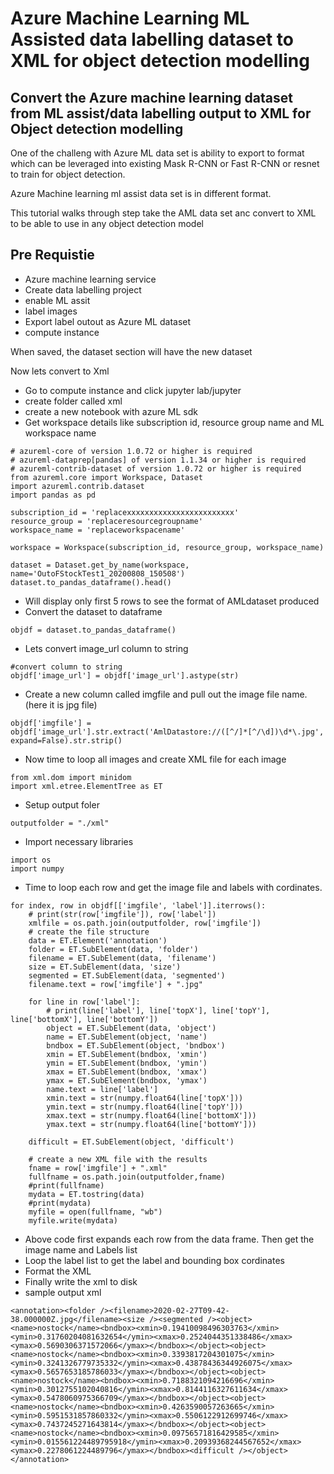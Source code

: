 # Azure Machine Learning ML Assisted data labelling dataset to XML for object detection modelling

## Convert the Azure machine learning dataset from ML assist/data labelling output to XML for Object detection modelling

One of the challeng with Azure ML data set is ability to export to format which can be leveraged into existing Mask R-CNN or Fast R-CNN or resnet to train for object detection.

Azure Machine learning ml assist data set is in different format.

This tutorial walks through step take the AML data set anc convert to XML to be able to use in any object detection model

## Pre Requistie

- Azure machine learning service
- Create data labelling project
- enable ML assit 
- label images
- Export label outout as Azure ML dataset
- compute instance

When saved, the dataset section will have the new dataset

Now lets convert to Xml

- Go to compute instance and click jupyter lab/jupyter
- create folder called xml
- create a new notebook with azure ML sdk
- Get workspace details like subscription id, resource group name and ML workspace name

```
# azureml-core of version 1.0.72 or higher is required
# azureml-dataprep[pandas] of version 1.1.34 or higher is required
# azureml-contrib-dataset of version 1.0.72 or higher is required
from azureml.core import Workspace, Dataset
import azureml.contrib.dataset
import pandas as pd

subscription_id = 'replacexxxxxxxxxxxxxxxxxxxxxxxx'
resource_group = 'replaceresourcegroupname'
workspace_name = 'replaceworkspacename'

workspace = Workspace(subscription_id, resource_group, workspace_name)

dataset = Dataset.get_by_name(workspace, name='OutoFStockTest1_20200808_150508')
dataset.to_pandas_dataframe().head()
```

- Will display only first 5 rows to see the format of AMLdataset produced
- Convert the dataset to dataframe

```
objdf = dataset.to_pandas_dataframe()
```

- Lets convert image_url column to string

```
#convert column to string
objdf['image_url'] = objdf['image_url'].astype(str)
```

- Create a new column called imgfile and pull out the image file name. (here it is jpg file)

```
objdf['imgfile'] = objdf['image_url'].str.extract('AmlDatastore://([^/]*[^/\d])\d*\.jpg', expand=False).str.strip()
```

- Now time to loop all images and create XML file for each image

```
from xml.dom import minidom
import xml.etree.ElementTree as ET
```

- Setup output foler

```
outputfolder = "./xml"
```

- Import necessary libraries

```
import os
import numpy
```

- Time to loop each row and get the image file and labels with cordinates.

```
for index, row in objdf[['imgfile', 'label']].iterrows():
    # print(str(row['imgfile']), row['label'])
    xmlfile = os.path.join(outputfolder, row['imgfile'])
    # create the file structure
    data = ET.Element('annotation')
    folder = ET.SubElement(data, 'folder')
    filename = ET.SubElement(data, 'filename')
    size = ET.SubElement(data, 'size')
    segmented = ET.SubElement(data, 'segmented')    
    filename.text = row['imgfile'] + ".jpg"
    
    for line in row['label']:
        # print(line['label'], line['topX'], line['topY'], line['bottomX'], line['bottomY'])
        object = ET.SubElement(data, 'object')
        name = ET.SubElement(object, 'name')
        bndbox = ET.SubElement(object, 'bndbox')
        xmin = ET.SubElement(bndbox, 'xmin')
        ymin = ET.SubElement(bndbox, 'ymin')
        xmax = ET.SubElement(bndbox, 'xmax')
        ymax = ET.SubElement(bndbox, 'ymax')
        name.text = line['label']
        xmin.text = str(numpy.float64(line['topX']))
        ymin.text = str(numpy.float64(line['topY']))
        xmax.text = str(numpy.float64(line['bottomX']))
        ymax.text = str(numpy.float64(line['bottomY']))
        
    difficult = ET.SubElement(object, 'difficult')
    
    # create a new XML file with the results
    fname = row['imgfile'] + ".xml"
    fullfname = os.path.join(outputfolder,fname)
    #print(fullfname)
    mydata = ET.tostring(data)
    #print(mydata)
    myfile = open(fullfname, "wb")
    myfile.write(mydata)
```

- Above code first expands each row from the data frame. Then get the image name and Labels list
- Loop the label list to get the label and bounding box cordinates
- Format the XML 
- Finally write the xml to disk
- sample output xml

```
<annotation><folder /><filename>2020-02-27T09-42-38.000000Z.jpg</filename><size /><segmented /><object><name>nostock</name><bndbox><xmin>0.19410098496303763</xmin><ymin>0.31760204081632654</ymin><xmax>0.2524044351338486</xmax><ymax>0.5690306371572066</ymax></bndbox></object><object><name>nostock</name><bndbox><xmin>0.3393817204301075</xmin><ymin>0.3241326779735332</ymin><xmax>0.43878436344926075</xmax><ymax>0.5657653185786033</ymax></bndbox></object><object><name>nostock</name><bndbox><xmin>0.7188321094216696</xmin><ymin>0.3012755102040816</ymin><xmax>0.8144116327611634</xmax><ymax>0.5478060975366709</ymax></bndbox></object><object><name>nostock</name><bndbox><xmin>0.4263590057263665</xmin><ymin>0.5951531857860332</ymin><xmax>0.5506122912699746</xmax><ymax>0.7437245271643814</ymax></bndbox></object><object><name>nostock</name><bndbox><xmin>0.09756571816429585</xmin><ymin>0.015561224489795918</ymin><xmax>0.20939368244567652</xmax><ymax>0.2278061224489796</ymax></bndbox><difficult /></object></annotation>
```